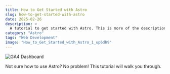 ```yaml
---
title: How to Get Started with Astro
slug: how-to-get-started-with-astro
date: 2025-02-26
description: >
  A tutorial to get started with Astro. This is more of the description because I'm just trying to write to fill some space.
category: "Astro"
tags: "Web Development"
image: "How_to_Get_Started_with_Astro_1_up6dh9"
---
```


![GA4 Dashboard](https://res.cloudinary.com/dz8qxptav/image/upload/v1740708030/How_to_Get_Started_with_Astro_1_up6dh9.png)

Not sure how to use Astro? No problem! This tutorial will walk you through.
